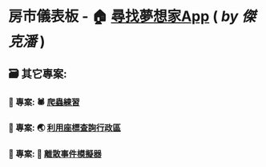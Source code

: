 # 房市儀表板 - 🏠 [尋找夢想家App](https://share.streamlit.io/ssp6258/house_app/main/app.py) ( *by 傑克潘* )


## 🗃️ 其它專案:
### 📌 專案: 🕷️ [爬蟲練習](https://tw-stock.streamlit.app/) 
### 📌 專案: 🌏 [利用座標查詢行政區](https://ssp6258-use-conda-env-geopandas-25ytkj.streamlit.app/)
### 📌 專案: 🎲 [離散事件模擬器](https://ssp6258-des-app-app-qdgbyz.streamlit.app/)

